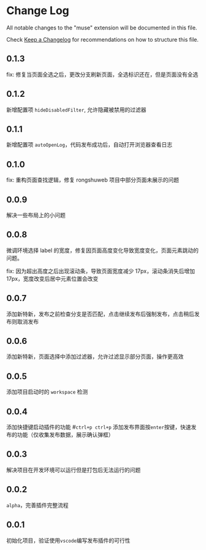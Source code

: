 # Change Log

All notable changes to the "muse" extension will be documented in this file.

Check [Keep a Changelog](http://keepachangelog.com/) for recommendations on how to structure this file.

## 0.1.3

fix: 修复当页面全选之后，更改分支刷新页面，全选标识还在，但是页面没有全选

## 0.1.2

新增配置项 `hideDisabledFilter`, 允许隐藏被禁用的过滤器

## 0.1.1

新增配置项 `autoOpenLog`，代码发布成功后，自动打开浏览器查看日志

## 0.1.0

fix: 重构页面查找逻辑，修复 rongshuweb 项目中部分页面未展示的问题

## 0.0.9

解决一些布局上的小问题

## 0.0.8

微调环境选择 label 的宽度，修复因页面高度变化导致宽度变化，页面元素跳动的问题。

fix: 因为超出高度之后出现滚动条，导致页面宽度减少 17px，滚动条消失后增加 17px，宽度改变后居中元素位置会改变

## 0.0.7

添加新特新，发布之前检查分支是否匹配，点击继续发布后强制发布，点击稍后发布则取消发布

## 0.0.6

添加新特新，页面选择中添加过滤器，允许过滤显示部分页面，操作更高效

## 0.0.5

添加项目启动时的 `workspace` 检测

## 0.0.4

添加快捷键启动插件的功能 #`ctrl+p ctrl+p`
添加发布界面按`enter`按键，快速发布的功能（仅收集发布数据，展示确认弹框）

## 0.0.3

解决项目在开发环境可以运行但是打包后无法运行的问题

## 0.0.2

`alpha`，完善插件完整流程

## 0.0.1

初始化项目，验证使用`vscode`编写发布插件的可行性
